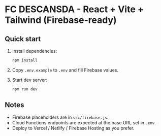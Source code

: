 # FC DESCANSDA - React + Vite + Tailwind (Firebase-ready)

## Quick start

1. Install dependencies:
   ```bash
   npm install
   ```

2. Copy `.env.example` to `.env` and fill Firebase values.

3. Start dev server:
   ```bash
   npm run dev
   ```

## Notes

- Firebase placeholders are in `src/firebase.js`.
- Cloud Functions endpoints are expected at the base URL set in `.env`.
- Deploy to Vercel / Netlify / Firebase Hosting as you prefer.
